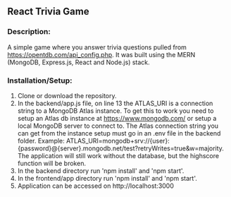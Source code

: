 ## React Trivia Game

### Description:
A simple game where you answer trivia questions pulled from https://opentdb.com/api_config.php. It was built using the MERN (MongoDB, Express.js, React and Node.js) stack.

### Installation/Setup:  
1. Clone or download the repository.
2. In the backend/app.js file, on line 13 the ATLAS_URI is a connection string to a MongoDB Atlas instance. To get this to work you need to setup an Atlas db instance at https://www.mongodb.com/ or setup a local MongoDB server to connect to. The Atlas connection string you can get from the instance setup must go in an .env file in the backend folder. Example: ATLAS_URI=mongodb+srv://{user}:{password}@{server}.mongodb.net/test?retryWrites=true&w=majority. The application will still work without the database, but the highscore function will be broken.
3. In the backend directory run 'npm install' and 'npm start'.
4. In the frontend/app directory run 'npm install' and 'npm start'.
5. Application can be accessed on http://localhost:3000
